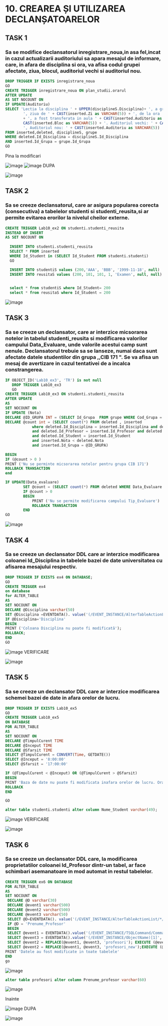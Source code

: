 # 10. CREAREA ȘI UTILIZAREA DECLANȘATOARELOR
## TASK 1

### Sa se modifice declansatorul inregistrare_noua,in asa fel,incat in cazul actualizarii auditoriului sa apara mesajul de informare, care, in afara de disciplina si ora, va afisa codul grupei afectate, ziua, blocul, auditoriul vechi si auditoriul nou.

```SQL
DROP TRIGGER IF EXISTS inregistrare_noua 
GO
CREATE TRIGGER inregistrare_noua ON plan_studii.orarul
AFTER UPDATE
AS SET NOCOUNT ON
IF UPDATE(Auditoriu)
SELECT 'Lectia la disciplina ' + UPPER(disciplineS.Disciplina)+ ', a grupei ' + grupe.Cod_Grupa +
		', ziua de ' + CAST(inserted.Zi as VARCHAR(5)) + ', de la ora ' + CAST(inserted.Ora as VARCHAR(5))
		+ ', a fost transferata in aula ' + CAST(inserted.Auditoriu as VARCHAR(5)) + ', Blocul '+
		CAST(inserted.Bloc as VARCHAR(5)) + '. Auditoriul vechi: ' + CAST(deleted.Auditoriu as VARCHAR(5))+
		', Auditoriul nou: ' + CAST(inserted.Auditoriu as VARCHAR(5))
FROM inserted,deleted, disciplineS, grupe
WHERE deleted.Id_Disciplina = disciplineS.Id_Disciplina
AND inserted.Id_Grupa = grupe.Id_Grupa
GO
```
Pina la modificari

![image](https://user-images.githubusercontent.com/34598802/49924551-5864a680-febf-11e8-9688-c1dd1752d195.png)
![image](https://user-images.githubusercontent.com/34598802/49924619-85b15480-febf-11e8-919f-8661ca36fde4.png)
DUPA

![image](https://user-images.githubusercontent.com/34598802/49924698-98c42480-febf-11e8-8b36-c7c1bb8343cd.png)
## TASK 2

### Sa se creeze declansatorul, care ar asigura popularea corecta (consecutiva) a tabelelor studenti si studenti_reusita,si ar permite evitarea erorilor la nivelul cheilor externe.
```SQL
CREATE TRIGGER Lab10_ex2 ON studenti.studenti_reusita
INSTEAD OF INSERT
AS SET NOCOUNT ON
   
  INSERT INTO studenti.studenti_reusita 
  SELECT * FROM inserted
  WHERE Id_Student in (SELECT Id_Student FROM studenti.studenti)
  GO

  INSERT INTO studentiS values (200,'AAA', 'BBB', '1999-11-18', null)
  INSERT INTO reusitaS values (200, 101, 101, 1, 'Examen', null, null)

 
  select * from studentiS where Id_Student= 200
  select * from reusitaS where Id_Student = 200
```
![image](https://user-images.githubusercontent.com/34598802/49924860-f9ebf800-febf-11e8-92f4-631adeda4c2a.png)
## TASK 3

### Sa se creeze un declansator, care ar interzice micsorarea notelor in tabelul studenti_reusita si modificarea valorilor campului Data_Evaluare, unde valorile acestui camp sunt nenule. Declansatorul trebuie sa se lanseze, numai daca sunt afectate datele studentilor din grupa ,,CIB 171 ". Se va afisa un mesaj de avertizare in cazul tentativei de a incalca constrangerea.
```SQL
IF OBJECT_ID('Lab10_ex3', 'TR') is not null
   DROP TRIGGER Lab10_ex3
   GO
CREATE TRIGGER Lab10_ex3 ON studenti.studenti_reusita
AFTER UPDATE
AS
SET NOCOUNT ON
IF UPDATE (Nota)
DECLARE @ID_GRUPA INT = (SELECT Id_Grupa  FROM grupe WHERE Cod_Grupa = 'CIB171')
DECLARE @count int = (SELECT count(*) FROM deleted , inserted 
			where deleted.Id_Disciplina = inserted.Id_Disciplina and deleted.Id_Grupa = inserted.Id_Grupa 
			and deleted.Id_Profesor = inserted.Id_Profesor and deleted.Tip_Evaluare = inserted.Tip_Evaluare 
			and deleted.Id_Student = inserted.Id_Student
			and inserted.Nota < deleted.Nota 
			and inserted.Id_Grupa = @ID_GRUPA)
	
BEGIN
IF (@count > 0 )
PRINT ('Nu se perminte micsorarea notelor pentru grupa CIB 171')
ROLLBACK TRANSACTION
end

IF UPDATE(Data_evaluare)
		SET @count = (SELECT count(*) FROM deleted WHERE Data_Evaluare is not null and Id_Grupa = @ID_GRUPA)
		IF @count > 0
		BEGIN
			PRINT ('Nu se permite modificarea campului Tip_Evaluare')
			ROLLBACK TRANSACTION
		END
GO
```
![image](https://user-images.githubusercontent.com/34598802/49924975-4e8f7300-fec0-11e8-87fd-8ec3416a2b91.png)
## TASK 4

### Sa se creeze un declansator DDL care ar interzice modificarea coloanei ld_Disciplina in tabelele bazei de date universitatea cu afisarea mesajului respectiv.
```SQL
DROP TRIGGER IF EXISTS ex4 ON DATABASE;  
GO
CREATE TRIGGER ex4
on database
for ALTER_TABLE
AS
SET NOCOUNT ON
DECLARE @Disciplina varchar(50)
SET @Disciplina =EVENTDATA(). value('(/EVENT_INSTANCE/AlterTableActionList/*/Columns/Name)[1]','nvarchar(max)')
IF @Disciplina='Disciplina'
BEGIN
PRINT ('Coloana Disciplina nu poate fi modificată');
ROLLBACK;
END
GO
```
![image](https://user-images.githubusercontent.com/34598802/49925219-f147f180-fec0-11e8-961d-b61a2a394322.png)
VERIFICARE

![image](https://user-images.githubusercontent.com/34598802/49925412-82b76380-fec1-11e8-8704-ad8649ff10a6.png)
## TASK 5

### Sa se creeze un declansator DDL care ar interzice modificarea schemei bazei de date in afara orelor de lucru.
```SQL
DROP TRIGGER IF EXISTS Lab10_ex5
GO
CREATE TRIGGER Lab10_ex5 
ON DATABASE
FOR ALTER_TABLE
AS
SET NOCOUNT ON
DECLARE @TimpulCurent TIME
DECLARE @Inceput TIME
DECLARE @Sfarsit TIME
SELECT @TimpulCurent = CONVERT(Time, GETDATE())
SELECT @Inceput = '8:00:00'
SELECT @Sfarsit = '17:00:00'

IF (@TimpulCurent < @Inceput) OR (@TimpulCurent > @Sfarsit)
BEGIN	
PRINT 'Baza de date nu poate fi modificata inafara orelor de lucru. Ora curenta: ' + cast(@TimpulCurent as VARCHAR(20))
ROLLBACK
END

GO

alter table studenti.studenti alter column Nume_Student varchar(49);
```
![image](https://user-images.githubusercontent.com/34598802/49925854-c78fca00-fec2-11e8-8185-52ec5436c844.png)
VERIFICARE

![image](https://user-images.githubusercontent.com/34598802/49925834-afb84600-fec2-11e8-8db9-dea06cd42765.png)
## TASK 6

### Sa se creeze un declansator DDL care, la modificarea proprietatilor coloanei ld_Profesor dintr-un tabel, ar face schimbari asemanatoare in mod automat in restul tabelelor.
```SQL
CREATE TRIGGER ex6 ON DATABASE
FOR ALTER_TABLE
AS
SET NOCOUNT ON
 DECLARE @D varchar(30)  
 DECLARE @event1 varchar(500)  
 DECLARE @event2 varchar(500)  
 DECLARE @event3 varchar(50) 
 SELECT @D=EVENTDATA(). value('(/EVENT_INSTANCE/AlterTableActionList/*/Columns/Name)[1]','nvarchar(max)')
 IF @D = 'Prenume_Profesor'    
 BEGIN  
 SELECT @event1 = EVENTDATA().value('(/EVENT_INSTANCE/TSQLCommand/CommandText)[1]','nvarchar(max)') 
 SELECT @event3 = EVENTDATA().value('(/EVENT_INSTANCE/ObjectName)[1]','nvarchar(max)') 
 SELECT @event2 = REPLACE(@event1, @event3, 'profesori'); EXECUTE (@event2) 
 SELECT @event2 = REPLACE(@event1, @event3, 'profesori_new');EXECUTE (@event2) 
PRINT 'Datele au fost modificate in toate tabelele'
END
go
```
![image](https://user-images.githubusercontent.com/34598802/49926027-4b49b680-fec3-11e8-914e-591784e2c47b.png)
```SQL
alter table profesori alter column Prenume_profesor varchar(60)
```
![image](https://user-images.githubusercontent.com/34598802/49926128-877d1700-fec3-11e8-9b1d-32f8f73cb355.png)

Inainte

![image](https://user-images.githubusercontent.com/34598802/49926183-ada2b700-fec3-11e8-9fc2-2e78576a44b3.png)
DUPA

![image](https://user-images.githubusercontent.com/34598802/49926219-ca3eef00-fec3-11e8-9f39-efdad6fc65d2.png)




